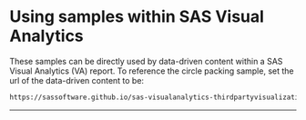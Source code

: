 # Using samples within SAS Visual Analytics

These samples can be directly used by data-driven content within a SAS Visual Analytics (VA) report.  To reference the circle packing sample, set the url of the data-driven content to be:

```html
https://sassoftware.github.io/sas-visualanalytics-thirdpartyvisualizations/samples/d3_circlePacking.html
```
---
